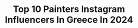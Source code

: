 ---
title: Top 10 Painters Instagram Influencers In Greece In 2024
description: >-
  Find top painters Instagram influencers in Greece in 2024. Most popular hashtags: #painting #contemporaryart #greece #artwork.
platform: Instagram
hits: 22
text_top: See the best Instagram profiles on inBeat.
text_bottom: Our database holds 22 Instagram influencers like this in Greece for you to work with.
profiles:
  - username: "avgoustidisermis"
    fullname: >-
      Avgoustidis Ermis-Ανάργυρος
    bio: >-
      Ermis Anargyros Avgoustidis - painter, musician, photographer, poet and film maker.
    location: "Greece"
    followers: 38672
    engagement: 688
    commentsToLikes: 0.019744
    id: ck0u0jjortz8g0i19tukmrjf1
    verified: false
    hashtags: "#love, #chios, #anargyros, #landscape"
  - username: "anastasiou.dimitris"
    fullname: >-
      Dimitris Anastasiou
    bio: >-
      Painter and creator of a graphic novel entitled “A=-A”, based in Athens, Greece.
    location: "Greece"
    followers: 14729
    engagement: 781
    commentsToLikes: 0.032443
    id: ckaotu276xisw0i788lmhzai3
    verified: false
    hashtags: "#comicbookart, #comics, #jonathancape, #contemporarydrawing"
  - username: "wd_wilddrawing"
    fullname: >-
      WD (Wild Drawing)
    bio: >-
      Painter/Muralist from Bali🇮🇩 based in Athens🇬🇷 ©Wild Drawing
    location: "Greece"
    followers: 100353
    engagement: 392
    commentsToLikes: 0.016750
    id: ck15sj2itd9dv0i1983u30ci7
    verified: false
    hashtags: "#wd, #balistreetart, #bali, #anamorphic"
  - username: "michalisgoumas"
    fullname: >-
      Michalis Goumas
    bio: >-
      Greek Painter / Photographer • based in Athens
    location: "Greece"
    followers: 12369
    engagement: 528
    commentsToLikes: 0.016578
    id: ck8sxsv8rijgd0j78tezyzv4j
    verified: false
    hashtags: "#michalisgoumas, #art, #oiloncanvaspainting, #artistsoninstagram"
  - username: "elysios_c"
    fullname: >-
      Elysios
    bio: >-
      📍Athens,🇬🇷 💌DM or email me for commissions
    location: "Greece"
    followers: 14227
    engagement: 1307
    commentsToLikes: 0.014259
    id: ck0ue8p1okqsu0i19f0xmkfgt
    verified: false
    hashtags: "#sketchaday, #portraitart, #drawingstudy, #contemporarypainting"
  - username: "leni_d.a"
    fullname: >-
      leni_d.a
    bio: >-
      👩‍🎨🎨💙🌻💙🌫️
    location: "Greece"
    followers: 5890
    engagement: 2263
    commentsToLikes: 0.116003
    id: ckap3bce82c9k0i78q1nz121z
    verified: false
    hashtags: "#amazingshots, #fineartoil, #lumbin, #beauxarts"
  - username: "ioannis_lassithiotakis"
    fullname: >-
      Ioannis Lassithiotakis
    bio: >-
      Based in Athens, F/B : Ioannis Lassithiotakis. Professor at the Uniwa. Represented:Alfa gallery Miami, 104 gallery N.Y, Dlgallery, ArtStar NY
    location: "Greece"
    followers: 13598
    engagement: 674
    commentsToLikes: 0.024115
    id: ck0tx9naiidp90i19qgr1hyvx
    verified: false
    hashtags: ""
  - username: "katia_dede"
    fullname: >-
      KATIA DEDE
    bio: >-
      🇺🇦🇬🇷 • Player @farma.greece 2021 • Blogger Katia’s Clicks & Tricks @queengr • Photographer @katia_dede_photography • Dede.katia@gmail.com
    location: "Greece"
    followers: 28452
    engagement: 380
    commentsToLikes: 0.080678
    id: ck137owd4cmpy0i19h1dp3ejt
    verified: false
    hashtags: "#fashion, #experience, #tuscany, #festive"
  - username: "archaeologist.gr"
    fullname: >-
      Digital excavation
    bio: >-
      Ψηφιακή σκαπάνη
    location: "Greece"
    followers: 37266
    engagement: 430
    commentsToLikes: 0.004646
    id: ck6tsp89261ks0j71xerqtc3n
    verified: false
    hashtags: "#greece, #historical, #discovergreece, #architecture"
  - username: "goldiffic"
    fullname: >-
      𓁹 G O L D I F F I C 𓁹
    bio: >-
      𝐂𝐨𝐧𝐭𝐞𝐧𝐭 𝐂𝐫𝐞𝐚𝐭𝐨𝐫 ❦︎ 𝐁𝐞𝐚𝐮𝐭𝐲, 𝐦𝐚𝐠𝐢𝐜 & 𝐥𝐢𝐟𝐞𝐬𝐭𝐲𝐥𝐞 𝐏𝐑 | 𝐔𝐆𝐂 | 𝐂𝐨𝐥𝐥𝐚𝐛𝐬༻𝐦𝐚𝐢𝐥 𝐨𝐫 𝐝𝐦 𝐖𝐞𝐢𝐫𝐝 ♉️ 𝐒𝐞𝐥𝐞𝐧𝐨𝐩𝐡𝐢𝐥𝐞 🌔 𝐈𝐍𝐅𝐉
    location: "Greece"
    followers: 64262
    engagement: 326
    commentsToLikes: 0.149945
    id: ckap3iho334x80i780fs9jtpt
    verified: false
    hashtags: "#viralmakeup, #coquettemakeup, #aestheticmakeup, #cbeautymakeup"
---